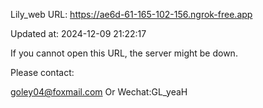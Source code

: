 Lily_web URL: https://ae6d-61-165-102-156.ngrok-free.app

Updated at: 2024-12-09 21:22:17

If you cannot open this URL, the server might be down.

Please contact: 

goley04@foxmail.com Or Wechat:GL_yeaH